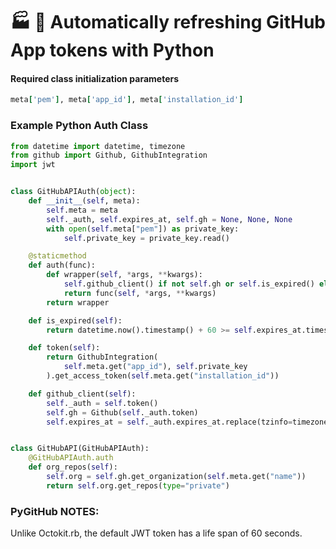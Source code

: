 # :factory: :shower: Automatically refreshing GitHub App tokens with Python

#### **Required class initialization parameters**
```ruby
meta['pem'], meta['app_id'], meta['installation_id']
```

### Example Python Auth Class
```python
from datetime import datetime, timezone
from github import Github, GithubIntegration
import jwt


class GitHubAPIAuth(object):
    def __init__(self, meta):
        self.meta = meta
        self._auth, self.expires_at, self.gh = None, None, None
        with open(self.meta["pem"]) as private_key:
            self.private_key = private_key.read()

    @staticmethod
    def auth(func):
        def wrapper(self, *args, **kwargs):
            self.github_client() if not self.gh or self.is_expired() else None
            return func(self, *args, **kwargs)
        return wrapper

    def is_expired(self):
        return datetime.now().timestamp() + 60 >= self.expires_at.timestamp()

    def token(self):
        return GithubIntegration(
            self.meta.get("app_id"), self.private_key
        ).get_access_token(self.meta.get("installation_id"))

    def github_client(self):
        self._auth = self.token()
        self.gh = Github(self._auth.token)
        self.expires_at = self._auth.expires_at.replace(tzinfo=timezone.utc)


class GitHubAPI(GitHubAPIAuth):
    @GitHubAPIAuth.auth
    def org_repos(self):
        self.org = self.gh.get_organization(self.meta.get("name"))
        return self.org.get_repos(type="private")
```

### PyGitHub NOTES:
Unlike Octokit.rb, the default JWT token has a life span of 60 seconds.
